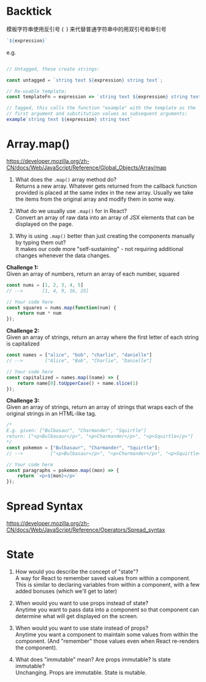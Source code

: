 # Backtick

模板字符串使用反引号 (` `) 来代替普通字符串中的用双引号和单引号
```javascript
`${expression}`
```
e.g.
```javascript

// Untagged, these create strings:

const untagged = `string text ${expression} string text`;

// Re-usable template:
const templateFn = expression => `string text ${expression} string text`;

// Tagged, this calls the function "example" with the template as the
// first argument and substitution values as subsequent arguments:
example`string text ${expression} string text`
```  
  

# Array.map()
https://developer.mozilla.org/zh-CN/docs/Web/JavaScript/Reference/Global_Objects/Array/map
1. What does the `.map()` array method do?  
Returns a new array. Whatever gets returned from the callback
function provided is placed at the same index in the new array.
Usually we take the items from the original array and modify them
in some way.


2. What do we usually use `.map()` for in React?  
Convert an array of raw data into an array of JSX elements
that can be displayed on the page.


3. Why is using `.map()` better than just creating the components
   manually by typing them out?  
It makes our code more "self-sustaining" - not requiring
additional changes whenever the data changes.  
  

**Challenge 1:**  
Given an array of numbers, return an array of each number, squared
```javascript
const nums = [1, 2, 3, 4, 5]
// -->       [1, 4, 9, 16, 25]

// Your code here
const squares = nums.map(function(num) {
    return num * num
});
```

**Challenge 2:**  
Given an array of strings, return an array where 
the first letter of each string is capitalized
```javascript
const names = ["alice", "bob", "charlie", "danielle"]
// -->        ["Alice", "Bob", "Charlie", "Danielle"]

// Your code here
const capitalized = names.map((name) => {
    return name[0].toUpperCase() + name.slice(1)
});
```

**Challenge 3:**  
Given an array of strings, return an array of strings that wraps each
of the original strings in an HTML-like tag.

```javascript
/*
E.g. given: ["Bulbasaur", "Charmander", "Squirtle"]
return: ["<p>Bulbasaur</p>", "<p>Charmander</p>", "<p>Squirtle</p>"]
*/
const pokemon = ["Bulbasaur", "Charmander", "Squirtle"];
// -->          ["<p>Bulbasaur</p>", "<p>Charmander</p>", "<p>Squirtle</p>"]

// Your code here
const paragraphs = pokemon.map((mon) => {
    return `<p>${mon}</p>`
});
```

# Spread Syntax
https://developer.mozilla.org/zh-CN/docs/Web/JavaScript/Reference/Operators/Spread_syntax


# State
1. How would you describe the concept of "state"?  
A way for React to remember saved values from within a component.
This is similar to declaring variables from within a component,
with a few added bonuses (which we'll get to later)


2. When would you want to use props instead of state?  
Anytime you want to pass data into a component so that
component can determine what will get displayed on the
screen.


3. When would you want to use state instead of props?  
Anytime you want a component to maintain some values from
within the component. (And "remember" those values even
when React re-renders the component).


4. What does "immutable" mean? Are props immutable? Is state immutable?  
Unchanging. Props are immutable. State is mutable.